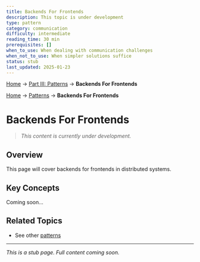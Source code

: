 ```yaml
---
title: Backends For Frontends
description: This topic is under development
type: pattern
category: communication
difficulty: intermediate
reading_time: 30 min
prerequisites: []
when_to_use: When dealing with communication challenges
when_not_to_use: When simpler solutions suffice
status: stub
last_updated: 2025-01-23
---
```


<!-- Navigation -->
[Home](../introduction/index.md) → [Part III: Patterns](index.md) → **Backends For Frontends**

<!-- Navigation -->
[Home](../introduction/index.md) → [Patterns](index.md) → **Backends For Frontends**

# Backends For Frontends

> *This content is currently under development.*

## Overview

This page will cover backends for frontends in distributed systems.

## Key Concepts

Coming soon...

## Related Topics

- See other [patterns](index.md)

---

*This is a stub page. Full content coming soon.*